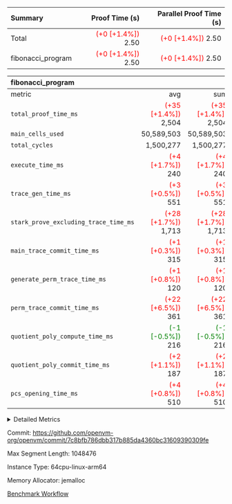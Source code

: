 | Summary | Proof Time (s) | Parallel Proof Time (s) |
|:---|---:|---:|
| Total | <span style='color: red'>(+0 [+1.4%])</span> 2.50 | <span style='color: red'>(+0 [+1.4%])</span> 2.50 |
| fibonacci_program | <span style='color: red'>(+0 [+1.4%])</span> 2.50 | <span style='color: red'>(+0 [+1.4%])</span> 2.50 |


| fibonacci_program |||||
|:---|---:|---:|---:|---:|
|metric|avg|sum|max|min|
| `total_proof_time_ms ` | <span style='color: red'>(+35 [+1.4%])</span> 2,504 | <span style='color: red'>(+35 [+1.4%])</span> 2,504 | <span style='color: red'>(+35 [+1.4%])</span> 2,504 | <span style='color: red'>(+35 [+1.4%])</span> 2,504 |
| `main_cells_used     ` |  50,589,503 |  50,589,503 |  50,589,503 |  50,589,503 |
| `total_cycles        ` |  1,500,277 |  1,500,277 |  1,500,277 |  1,500,277 |
| `execute_time_ms     ` | <span style='color: red'>(+4 [+1.7%])</span> 240 | <span style='color: red'>(+4 [+1.7%])</span> 240 | <span style='color: red'>(+4 [+1.7%])</span> 240 | <span style='color: red'>(+4 [+1.7%])</span> 240 |
| `trace_gen_time_ms   ` | <span style='color: red'>(+3 [+0.5%])</span> 551 | <span style='color: red'>(+3 [+0.5%])</span> 551 | <span style='color: red'>(+3 [+0.5%])</span> 551 | <span style='color: red'>(+3 [+0.5%])</span> 551 |
| `stark_prove_excluding_trace_time_ms` | <span style='color: red'>(+28 [+1.7%])</span> 1,713 | <span style='color: red'>(+28 [+1.7%])</span> 1,713 | <span style='color: red'>(+28 [+1.7%])</span> 1,713 | <span style='color: red'>(+28 [+1.7%])</span> 1,713 |
| `main_trace_commit_time_ms` | <span style='color: red'>(+1 [+0.3%])</span> 315 | <span style='color: red'>(+1 [+0.3%])</span> 315 | <span style='color: red'>(+1 [+0.3%])</span> 315 | <span style='color: red'>(+1 [+0.3%])</span> 315 |
| `generate_perm_trace_time_ms` | <span style='color: red'>(+1 [+0.8%])</span> 120 | <span style='color: red'>(+1 [+0.8%])</span> 120 | <span style='color: red'>(+1 [+0.8%])</span> 120 | <span style='color: red'>(+1 [+0.8%])</span> 120 |
| `perm_trace_commit_time_ms` | <span style='color: red'>(+22 [+6.5%])</span> 361 | <span style='color: red'>(+22 [+6.5%])</span> 361 | <span style='color: red'>(+22 [+6.5%])</span> 361 | <span style='color: red'>(+22 [+6.5%])</span> 361 |
| `quotient_poly_compute_time_ms` | <span style='color: green'>(-1 [-0.5%])</span> 216 | <span style='color: green'>(-1 [-0.5%])</span> 216 | <span style='color: green'>(-1 [-0.5%])</span> 216 | <span style='color: green'>(-1 [-0.5%])</span> 216 |
| `quotient_poly_commit_time_ms` | <span style='color: red'>(+2 [+1.1%])</span> 187 | <span style='color: red'>(+2 [+1.1%])</span> 187 | <span style='color: red'>(+2 [+1.1%])</span> 187 | <span style='color: red'>(+2 [+1.1%])</span> 187 |
| `pcs_opening_time_ms ` | <span style='color: red'>(+4 [+0.8%])</span> 510 | <span style='color: red'>(+4 [+0.8%])</span> 510 | <span style='color: red'>(+4 [+0.8%])</span> 510 | <span style='color: red'>(+4 [+0.8%])</span> 510 |



<details>
<summary>Detailed Metrics</summary>

| group | num_segments | keygen_time_ms | commit_exe_time_ms |
| --- | --- | --- | --- |
| fibonacci_program | 1 | 251 | 4 | 

| group | air_name | quotient_deg | interactions | constraints |
| --- | --- | --- | --- | --- |
| fibonacci_program | AccessAdapterAir<16> | 2 | 5 | 12 | 
| fibonacci_program | AccessAdapterAir<2> | 2 | 5 | 12 | 
| fibonacci_program | AccessAdapterAir<32> | 2 | 5 | 12 | 
| fibonacci_program | AccessAdapterAir<4> | 2 | 5 | 12 | 
| fibonacci_program | AccessAdapterAir<8> | 2 | 5 | 12 | 
| fibonacci_program | BitwiseOperationLookupAir<8> | 2 | 2 | 4 | 
| fibonacci_program | MemoryMerkleAir<8> | 2 | 4 | 39 | 
| fibonacci_program | PersistentBoundaryAir<8> | 2 | 3 | 7 | 
| fibonacci_program | PhantomAir | 2 | 3 | 5 | 
| fibonacci_program | Poseidon2PeripheryAir<BabyBearParameters>, 1> | 2 | 1 | 286 | 
| fibonacci_program | ProgramAir | 1 | 1 | 4 | 
| fibonacci_program | RangeTupleCheckerAir<2> | 1 | 1 | 4 | 
| fibonacci_program | Rv32HintStoreAir | 2 | 18 | 28 | 
| fibonacci_program | VariableRangeCheckerAir | 1 | 1 | 4 | 
| fibonacci_program | VmAirWrapper<Rv32BaseAluAdapterAir, BaseAluCoreAir<4, 8> | 2 | 20 | 37 | 
| fibonacci_program | VmAirWrapper<Rv32BaseAluAdapterAir, LessThanCoreAir<4, 8> | 2 | 18 | 40 | 
| fibonacci_program | VmAirWrapper<Rv32BaseAluAdapterAir, ShiftCoreAir<4, 8> | 2 | 24 | 91 | 
| fibonacci_program | VmAirWrapper<Rv32BranchAdapterAir, BranchEqualCoreAir<4> | 2 | 11 | 20 | 
| fibonacci_program | VmAirWrapper<Rv32BranchAdapterAir, BranchLessThanCoreAir<4, 8> | 2 | 13 | 35 | 
| fibonacci_program | VmAirWrapper<Rv32CondRdWriteAdapterAir, Rv32JalLuiCoreAir> | 2 | 10 | 18 | 
| fibonacci_program | VmAirWrapper<Rv32JalrAdapterAir, Rv32JalrCoreAir> | 2 | 16 | 20 | 
| fibonacci_program | VmAirWrapper<Rv32LoadStoreAdapterAir, LoadSignExtendCoreAir<4, 8> | 2 | 18 | 33 | 
| fibonacci_program | VmAirWrapper<Rv32LoadStoreAdapterAir, LoadStoreCoreAir<4> | 2 | 17 | 40 | 
| fibonacci_program | VmAirWrapper<Rv32MultAdapterAir, DivRemCoreAir<4, 8> | 2 | 25 | 84 | 
| fibonacci_program | VmAirWrapper<Rv32MultAdapterAir, MulHCoreAir<4, 8> | 2 | 24 | 31 | 
| fibonacci_program | VmAirWrapper<Rv32MultAdapterAir, MultiplicationCoreAir<4, 8> | 2 | 19 | 19 | 
| fibonacci_program | VmAirWrapper<Rv32RdWriteAdapterAir, Rv32AuipcCoreAir> | 2 | 12 | 14 | 
| fibonacci_program | VmConnectorAir | 2 | 5 | 11 | 

| group | air_name | segment | rows | prep_cols | perm_cols | main_cols | cells |
| --- | --- | --- | --- | --- | --- | --- | --- |
| fibonacci_program | AccessAdapterAir<8> | 0 | 128 |  | 16 | 17 | 4,224 | 
| fibonacci_program | BitwiseOperationLookupAir<8> | 0 | 65,536 | 3 | 8 | 2 | 655,360 | 
| fibonacci_program | MemoryMerkleAir<8> | 0 | 512 |  | 16 | 32 | 24,576 | 
| fibonacci_program | PersistentBoundaryAir<8> | 0 | 128 |  | 12 | 20 | 4,096 | 
| fibonacci_program | PhantomAir | 0 | 1 |  | 12 | 6 | 18 | 
| fibonacci_program | Poseidon2PeripheryAir<BabyBearParameters>, 1> | 0 | 256 |  | 8 | 300 | 78,848 | 
| fibonacci_program | ProgramAir | 0 | 8,192 |  | 8 | 10 | 147,456 | 
| fibonacci_program | RangeTupleCheckerAir<2> | 0 | 524,288 | 2 | 8 | 1 | 4,718,592 | 
| fibonacci_program | Rv32HintStoreAir | 0 | 4 |  | 44 | 32 | 304 | 
| fibonacci_program | VariableRangeCheckerAir | 0 | 262,144 | 2 | 8 | 1 | 2,359,296 | 
| fibonacci_program | VmAirWrapper<Rv32BaseAluAdapterAir, BaseAluCoreAir<4, 8> | 0 | 1,048,576 |  | 52 | 36 | 92,274,688 | 
| fibonacci_program | VmAirWrapper<Rv32BaseAluAdapterAir, LessThanCoreAir<4, 8> | 0 | 524,288 |  | 40 | 37 | 40,370,176 | 
| fibonacci_program | VmAirWrapper<Rv32BranchAdapterAir, BranchEqualCoreAir<4> | 0 | 262,144 |  | 28 | 26 | 14,155,776 | 
| fibonacci_program | VmAirWrapper<Rv32BranchAdapterAir, BranchLessThanCoreAir<4, 8> | 0 | 8 |  | 32 | 32 | 512 | 
| fibonacci_program | VmAirWrapper<Rv32CondRdWriteAdapterAir, Rv32JalLuiCoreAir> | 0 | 131,072 |  | 28 | 18 | 6,029,312 | 
| fibonacci_program | VmAirWrapper<Rv32JalrAdapterAir, Rv32JalrCoreAir> | 0 | 32 |  | 36 | 28 | 2,048 | 
| fibonacci_program | VmAirWrapper<Rv32LoadStoreAdapterAir, LoadStoreCoreAir<4> | 0 | 128 |  | 52 | 41 | 11,904 | 
| fibonacci_program | VmAirWrapper<Rv32RdWriteAdapterAir, Rv32AuipcCoreAir> | 0 | 16 |  | 28 | 20 | 768 | 
| fibonacci_program | VmConnectorAir | 0 | 2 | 1 | 16 | 5 | 42 | 

| group | segment | trace_gen_time_ms | total_proof_time_ms | total_cycles | total_cells | stark_prove_excluding_trace_time_ms | quotient_poly_compute_time_ms | quotient_poly_commit_time_ms | perm_trace_commit_time_ms | pcs_opening_time_ms | main_trace_commit_time_ms | main_cells_used | generate_perm_trace_time_ms | execute_time_ms |
| --- | --- | --- | --- | --- | --- | --- | --- | --- | --- | --- | --- | --- | --- | --- |
| fibonacci_program | 0 | 551 | 2,504 | 1,500,277 | 160,837,996 | 1,713 | 216 | 187 | 361 | 510 | 315 | 50,589,503 | 120 | 240 | 

| group | segment | trace_height_constraint | weighted_sum | threshold |
| --- | --- | --- | --- | --- |
| fibonacci_program | 0 | 0 | 3,932,542 | 2,013,265,921 | 
| fibonacci_program | 0 | 1 | 10,749,400 | 2,013,265,921 | 
| fibonacci_program | 0 | 2 | 1,966,271 | 2,013,265,921 | 
| fibonacci_program | 0 | 3 | 10,749,532 | 2,013,265,921 | 
| fibonacci_program | 0 | 4 | 1,664 | 2,013,265,921 | 
| fibonacci_program | 0 | 5 | 640 | 2,013,265,921 | 
| fibonacci_program | 0 | 6 | 7,209,100 | 2,013,265,921 | 
| fibonacci_program | 0 | 7 |  | 2,013,265,921 | 
| fibonacci_program | 0 | 8 | 35,535,101 | 2,013,265,921 | 

</details>


Commit: https://github.com/openvm-org/openvm/commit/7c8bfb786dbb317b885da4360bc31609390309fe

Max Segment Length: 1048476

Instance Type: 64cpu-linux-arm64

Memory Allocator: jemalloc

[Benchmark Workflow](https://github.com/openvm-org/openvm/actions/runs/14921551980)
